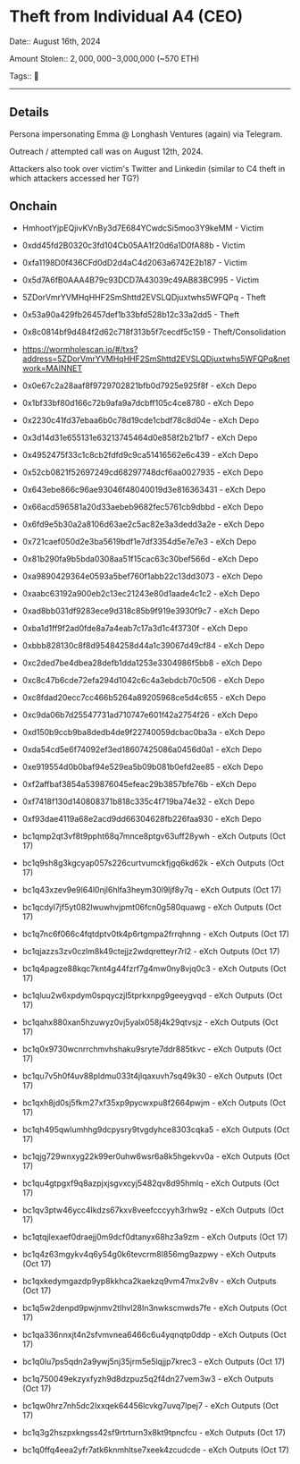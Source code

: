 # Theft from Individual A4 (CEO)

Date:: August 16th, 2024

Amount Stolen:: $2,000,000-$3,000,000 (~570 ETH)

Tags:: 🔑

---

## Details

Persona impersonating Emma @ Longhash Ventures (again) via Telegram.

Outreach / attempted call was on August 12th, 2024.

Attackers also took over victim's Twitter and Linkedin (similar to C4 theft in which attackers accessed her TG?)



## Onchain

- HmhootYjpEQjivKVnBy3d7E684YCwdcSi5moo3Y9keMM - Victim
- 0xdd45fd2B0320c3fd104Cb05AA1f20d6a1D0fA88b - Victim
- 0xfa1198D0f436CFd0dD2d4aC4d2063a6742E2b187 - Victim
- 0x5d7A6fB0AAA4B79c93DCD7A43039c49AB83BC995 - Victim

- 5ZDorVmrYVMHqHHF2SmShttd2EVSLQDjuxtwhs5WFQPq - Theft
- 0x53a90a429fb26457def1b33bfd528b12c33a2dd5 - Theft
- 0x8c0814bf9d484f2d62c718f313b5f7cecdf5c159 - Theft/Consolidation

- https://wormholescan.io/#/txs?address=5ZDorVmrYVMHqHHF2SmShttd2EVSLQDjuxtwhs5WFQPq&network=MAINNET

- 0x0e67c2a28aaf8f9729702821bfb0d7925e925f8f - eXch Depo
- 0x1bf33bf80d166c72b9afa9a7dcbff105c4ce8780 - eXch Depo
- 0x2230c41fd37ebaa6b0c78d19cde1cbdf78c8d04e - eXch Depo
- 0x3d14d31e655131e63213745464d0e858f2b21bf7 - eXch Depo
- 0x4952475f33c1c8cb2fdfd9c9ca51416562e6c439 - eXch Depo
- 0x52cb0821f52697249cd68297748dcf6aa0027935 - eXch Depo
- 0x643ebe866c96ae93046f48040019d3e816363431 - eXch Depo
- 0x66acd596581a20d33aebeb9682fec5761cb9dbbd - eXch Depo
- 0x6fd9e5b30a2a8106d63ae2c5ac82e3a3dedd3a2e - eXch Depo
- 0x721caef050d2e3ba5619bdf1e7df3354d5e7e7e3 - eXch Depo
- 0x81b290fa9b5bda0308aa51f15cac63c30bef566d - eXch Depo
- 0xa9890429364e0593a5bef760f1abb22c13dd3073 - eXch Depo
- 0xaabc63192a900eb2c13ec21243e80d1aade4c1c2 - eXch Depo
- 0xad8bb031df9283ece9d318c85b9f919e3930f9c7 - eXch Depo
- 0xba1d1ff9f2ad0fde8a7a4eab7c17a3d1c4f3730f - eXch Depo
- 0xbbb828130c8f8d95484258d44a1c39067d49cf84 - eXch Depo
- 0xc2ded7be4dbea28defb1dda1253e3304986f5bb8 - eXch Depo
- 0xc8c47b6cde72efa294d1042c6c4a3ebdcb70c506 - eXch Depo
- 0xc8fdad20ecc7cc466b5264a89205968ce5d4c655 - eXch Depo
- 0xc9da06b7d25547731ad710747e601f42a2754f26 - eXch Depo
- 0xd150b9ccb9ba8dedb4de9f22740059dcbac0ba3a - eXch Depo
- 0xda54cd5e6f74092ef3ed18607425086a0456d0a1 - eXch Depo
- 0xe919554d0b0baf94e529ea5b09b081b0efd2ee85 - eXch Depo
- 0xf2affbaf3854a539876045efeac29b3857bfe76b - eXch Depo
- 0xf7418f130d140808371b818c335c4f719ba74e32 - eXch Depo
- 0xf93dae4119a68e2acd9dd66304628fb226faa930 - eXch Depo

- bc1qmp2qt3vf8t9ppht68q7mnce8ptgv63uff28ywh - eXch Outputs (Oct 17)
- bc1q9sh8g3kgcyap057s226curtvumckfjgq6kd62k - eXch Outputs (Oct 17)
- bc1q43xzev9e9l64l0njl6hlfa3heym30l9ljf8y7q - eXch Outputs (Oct 17)
- bc1qcdyl7jf5yt082lwuwhvjpmt06fcn0g580quawg - eXch Outputs (Oct 17)
- bc1q7nc6f066c4fqtdptv0tk4p6rtgmpa2frrqhnng - eXch Outputs (Oct 17)
- bc1qjazzs3zv0czlm8k49ctejjz2wdqretteyr7rl2 - eXch Outputs (Oct 17)
- bc1q4pagze88kqc7knt4g44fzrf7g4mw0ny8vjq0c3 - eXch Outputs (Oct 17)
- bc1qluu2w6xpdym0spqyczjl5tprkxnpg9geeygvqd - eXch Outputs (Oct 17)
- bc1qahx880xan5hzuwyz0vj5yalx058j4k29qtvsjz - eXch Outputs (Oct 17)
- bc1q0x9730wcnrrchmvhshaku9sryte7ddr885tkvc - eXch Outputs (Oct 17)
- bc1qu7v5h0f4uv88pldmu033t4jlqaxuvh7sq49k30 - eXch Outputs (Oct 17)
- bc1qxh8jd0sj5fkm27xf35xp9pycwxpu8f2664pwjm - eXch Outputs (Oct 17)
- bc1qh495qwlumhhg9dcpysry9tvgdyhce8303cqka5 - eXch Outputs (Oct 17)
- bc1qjg729wnxyg22k99er0uhw6wsr6a8k5hgekvv0a - eXch Outputs (Oct 17)
- bc1qu4gtpgxf9q8azpjxjsgvxcyj5482qv8d95hmlq - eXch Outputs (Oct 17)
- bc1qv3ptw46ycc4lkdzs67kxv8veefcccyyh3rhw9z - eXch Outputs (Oct 17)
- bc1qtqjlexaef0draejj0m9dcf0dtanyx68hz3a9zm - eXch Outputs (Oct 17)
- bc1q4z63mgykv4q6y54g0k6tevcrm8l856mg9azpwy - eXch Outputs (Oct 17)
- bc1qxkedymgazdp9yp8kkhca2kaekzq9vm47mx2v8v - eXch Outputs (Oct 17)
- bc1q5w2denpd9pwjnmv2tlhvl28ln3nwkscmwds7fe - eXch Outputs (Oct 17)
- bc1qa336nnxjt4n2sfvmvnea6466c6u4yqnqtp0ddp - eXch Outputs (Oct 17)
- bc1q0lu7ps5qdn2a9ywj5nj35jrm5e5lqjjp7krec3 - eXch Outputs (Oct 17)
- bc1q750049ekzyxfyzh9d8dzpuz5q2f4dn27vem3w3 - eXch Outputs (Oct 17)
- bc1qw0hrz7nh5dc2lxxqek64456lcvkg7uvq7lpej7 - eXch Outputs (Oct 17)
- bc1q3g2hszpxkngss42sf9rtrturn3x8kt9tpncfcu - eXch Outputs (Oct 17)
- bc1q0ffq4eea2yfr7atk6knmhltse7xeek4zcudcde - eXch Outputs (Oct 17)